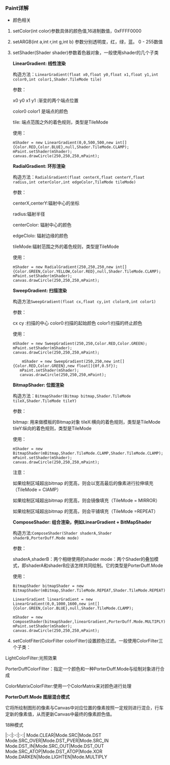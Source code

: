 ### Paint详解

- 颜色相关

1. setColor(int color)参数具体的颜色值,16进制数值，0xFFFF0000

2. setARGB(int a,int r,int g,int b) 参数分别透明度，红，绿，蓝。 0 - 255数值

3. setShader(Shader shader)参数着色器对象，一般使用shader的几个子类 

    __LinearGradient: 线性渲染__

    构造方法：`LinearGradient(float x0,float y0,float x1,float y1,int color0,int color1,Shader.TileMode tile)`

    参数：

    x0 y0 x1 y1 :渐变的两个端点位置

    color0 color1 是端点的颜色

    tile: 端点范围之外的着色规则，类型是TileMode

    使用：

    ```
    mShader = new LinearGradient(0,0,500,500,new int[]{Color.RED,Color.BLUE},null,Shader.TileMode.CLAMP);
    mPaint.setShader(mShader);
    canvas.drawCircle(250,250,250,mPaint);

    ```


    
    __RadialGradient: 环形渲染__

    构造方法：`RadialGradient(float centerX,float centerY,float radius,int ceterColor,int edgeColor,TileMode tileMode)`

    参数：

    centerX,centerY:辐射中心的坐标

    radius:辐射半径

    centerColor: 辐射中心的颜色

    edgeClolo: 辐射边缘的颜色

    tileMode:辐射范围之外的着色规则，类型是TileMode

    使用：

    ```
    mShader = new RadialGradient(250,250,250,new int[]{Color.GREEN,Color.YELLOW,Color.RED},null,Shader.TileMode.CLAMP);
    mPaint.setShader(mShader);
    canvas.drawCircle(250,250,250,mPaint);

    ```

    __SweepGradient: 扫描渲染__

    构造方法`SweepGradient(float cx,float cy,int clolor0,int color1)`

    参数：

    cx cy :扫描的中心
    color0:扫描的起始颜色
    color1:扫描的终止颜色

    使用：
    ```
    mShader = new SweepGradient(250,250,Color.RED,Color.GREEN);
    mPaint.setShader(mShader);
    canvas.drawCircle(250,250,250,mPaint);

    ```

     ```
         mShader = new SweepGradient(250,250,new int[]{Color.RED,Color.GREEN},new float[]{0f,0.5f});
        mPaint.setShader(mShader);
        canvas.drawCircle(250,250,250,mPaint);

    ```

    __BitmapShader: 位图渲染__

    构造方法：`BitmapShader(Bitmap bitmap,Shader.TileMode tileX,Shader.TileMode tileY)`

    参数：

    bitmap: 用来做模板的Bitmap对象
    tileX:横向的着色规则，类型是TileMode
    tileY:纵向的着色规则，类型是TileMode

    使用：

    ```
    mShader = new BitmapShader(mBitmap,Shader.TileMode.CLAMP,Shader.TileMode.CLAMP);
    mPaint.setShader(mShader);
    canvas.drawCircle(250,250,250,mPaint);
    ```

    注意： 
    
    如果绘制区域超出bitmap 的宽高，则会以宽高最后的像素进行拉伸填充（TileMode = ClAMP）
    
    如果绘制区域超出bitmap 的宽高，则会镜像填充（TileMode = MIRROR）

    如果绘制区域超出bitmap 的宽高，则会平铺填充（TileMode =REPEAT）

    __ComposeShader: 组合渲染，例如LinearGradient + BitMapShader__

    构造方法:`ComposeShader(Shader shaderA,Shader shaderB,PorterDuff.Mode mode)`

    参数：

    shaderA,shaderB：两个相继使用的shader
    mode：两个Shader的叠加模式，即shaderA和shaderB应该怎样共同绘制。它的类型是PorterDuff.Mode

    使用：

    ```
    BitmapShader bitmapShader = new BitmapShader(mBitmap,Shader.TileMode.REPEAT,Shader.TileMode.REPEAT);

    LinearGradient linearGradient = new LinearGradient(0,0,1000,1600,new int[]{Color.GREEN,Color.BLUE},null,Shader.TileMode.CLAMP);

    mShader = new ComposeShader(bitmapShader,linearGradient,PorterDuff.Mode.MULTIPLY);
    mPaint.setShader(mShader);
    canvas.drawCircle(250,250,250,mPaint);

    ```



4. setColotFiter(ColorFilter colorFilter)设置颜色过滤。一般使用ColorFilter三个子类：

LightColorFilter:光照效果

PorterDuffColorFilter：指定一个颜色和一种PorterDuff.Mode与绘制对象进行合成

ColorMatrixColorFilter:使用一个ColorMatrix来对颜色进行处理


__PorterDuff.Mode 图层混合模式__

它将所绘制图形的像素与Canvas中对应位置的像素按照一定规则进行混合，行车定新的像素值，从而更新Canvas中最终的像素颜色值。

18种模式


|:-:|:-:|:-:|
Mode.CLEAR|Mode.SRC|Mode.DST  
Mode.SRC_OVER|Mode.DST_PVER|Mode.SRC_IN
Mode.DST_IN|Mode.SRC_OUT|Mode.DST_OUT
Mode.SRC_ATOP|Mode.DST_ATOP|Mode.XOR
Mode.DARKEN|Mode.LIGHTEN|Mode.MULTIPLY







